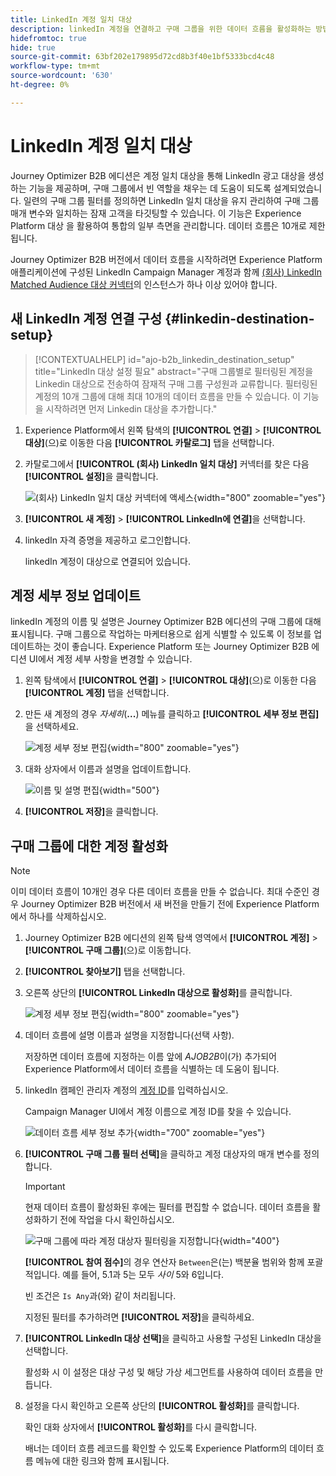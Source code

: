 ```yaml
---
title: LinkedIn 계정 일치 대상
description: linkedIn 계정을 연결하고 구매 그룹을 위한 데이터 흐름을 활성화하는 방법을 알아봅니다.
hidefromtoc: true
hide: true
source-git-commit: 63bf202e179895d72cd8b3f40e1bf5333bcd4c48
workflow-type: tm+mt
source-wordcount: '630'
ht-degree: 0%

---
```


# LinkedIn 계정 일치 대상

Journey Optimizer B2B 에디션은 계정 일치 대상을 통해 LinkedIn 광고 대상을 생성하는 기능을 제공하며, 구매 그룹에서 빈 역할을 채우는 데 도움이 되도록 설계되었습니다. 일련의 구매 그룹 필터를 정의하면 LinkedIn 일치 대상을 유지 관리하여 구매 그룹 매개 변수와 일치하는 잠재 고객을 타깃팅할 수 있습니다. 이 기능은 Experience Platform 대상 을 활용하여 통합의 일부 측면을 관리합니다. 데이터 흐름은 10개로 제한됩니다.

Journey Optimizer B2B 버전에서 데이터 흐름을 시작하려면 Experience Platform 애플리케이션에 구성된 LinkedIn Campaign Manager 계정과 함께 [(회사) LinkedIn Matched Audience 대상 커넥터](https://experienceleague.adobe.com/en/docs/experience-platform/destinations/catalog/social/linkedin#connect)의 인스턴스가 하나 이상 있어야 합니다.

## 새 LinkedIn 계정 연결 구성 {#linkedin-destination-setup}

>[!CONTEXTUALHELP]
>id="ajo-b2b_linkedin_destination_setup"
>title="LinkedIn 대상 설정 필요"
>abstract="구매 그룹별로 필터링된 계정을 Linkedin 대상으로 전송하여 잠재적 구매 그룹 구성원과 교류합니다. 필터링된 계정의 10개 그룹에 대해 최대 10개의 데이터 흐름을 만들 수 있습니다. 이 기능을 시작하려면 먼저 Linkedin 대상을 추가합니다."

1. Experience Platform에서 왼쪽 탐색의 **[!UICONTROL 연결]** > **[!UICONTROL 대상]**(으)로 이동한 다음 **[!UICONTROL 카탈로그]** 탭을 선택합니다.

1. 카탈로그에서 **[!UICONTROL (회사) LinkedIn 일치 대상]** 커넥터를 찾은 다음 **[!UICONTROL 설정]**&#x200B;을 클릭합니다.

   ![(회사) LinkedIn 일치 대상 커넥터에 액세스](./assets/aep-destinations-catalog-linkedin.png){width="800" zoomable="yes"}

1. **[!UICONTROL 새 계정]** > **[!UICONTROL LinkedIn에 연결]**&#x200B;을 선택합니다.

1. linkedIn 자격 증명을 제공하고 로그인합니다.

   linkedIn 계정이 대상으로 연결되어 있습니다.

## 계정 세부 정보 업데이트

linkedIn 계정의 이름 및 설명은 Journey Optimizer B2B 에디션의 구매 그룹에 대해 표시됩니다. 구매 그룹으로 작업하는 마케터용으로 쉽게 식별할 수 있도록 이 정보를 업데이트하는 것이 좋습니다. Experience Platform 또는 Journey Optimizer B2B 에디션 UI에서 계정 세부 사항을 변경할 수 있습니다.

1. 왼쪽 탐색에서 **[!UICONTROL 연결]** > **[!UICONTROL 대상]**(으)로 이동한 다음 **[!UICONTROL 계정]** 탭을 선택합니다.

1. 만든 새 계정의 경우 _자세히_(**...**) 메뉴를 클릭하고 **[!UICONTROL 세부 정보 편집]**&#x200B;을 선택하세요.

   ![계정 세부 정보 편집](./assets/aep-destinations-accounts-edit-details.png){width="800" zoomable="yes"}

1. 대화 상자에서 이름과 설명을 업데이트합니다.

   ![이름 및 설명 편집](./assets/destinations-linkedin-account-edit-details-dialog.png){width="500"}

1. **[!UICONTROL 저장]**&#x200B;을 클릭합니다.

## 구매 그룹에 대한 계정 활성화

>[!NOTE]
>
>이미 데이터 흐름이 10개인 경우 다른 데이터 흐름을 만들 수 없습니다. 최대 수준인 경우 Journey Optimizer B2B 버전에서 새 버전을 만들기 전에 Experience Platform에서 하나를 삭제하십시오.

1. Journey Optimizer B2B 에디션의 왼쪽 탐색 영역에서 **[!UICONTROL 계정]** > **[!UICONTROL 구매 그룹]**(으)로 이동합니다.

1. **[!UICONTROL 찾아보기]** 탭을 선택합니다.

1. 오른쪽 상단의 **[!UICONTROL LinkedIn 대상으로 활성화]**&#x200B;를 클릭합니다.

   ![계정 세부 정보 편집](./assets/activate-linkedin-destination.png){width="800" zoomable="yes"}

1. 데이터 흐름에 설명 이름과 설명을 지정합니다(선택 사항).

   저장하면 데이터 흐름에 지정하는 이름 앞에 _AJOB2B_&#x200B;이(가) 추가되어 Experience Platform에서 데이터 흐름을 식별하는 데 도움이 됩니다.

1. linkedIn 캠페인 관리자 계정의 [계정 ID](https://www.linkedin.com/help/lms/answer/a424270)를 입력하십시오.

   Campaign Manager UI에서 계정 이름으로 계정 ID를 찾을 수 있습니다.

   ![데이터 흐름 세부 정보 추가](./assets/destinations-linkedin-activate-details.png){width="700" zoomable="yes"}

1. **[!UICONTROL 구매 그룹 필터 선택]**&#x200B;을 클릭하고 계정 대상자의 매개 변수를 정의합니다.

   >[!IMPORTANT]
   >
   >현재 데이터 흐름이 활성화된 후에는 필터를 편집할 수 없습니다. 데이터 흐름을 활성화하기 전에 작업을 다시 확인하십시오.

   ![구매 그룹에 따라 계정 대상자 필터링을 지정합니다](./assets/destinations-linkedin-activate-buying-group-filters.png){width="400"}

   **[!UICONTROL 참여 점수]**&#x200B;의 경우 연산자 `Between`은(는) 백분율 범위와 함께 포괄적입니다. 예를 들어, 5.1과 5는 모두 _사이_ 5와 6입니다.

   빈 조건은 `Is Any`과(와) 같이 처리됩니다.

   지정된 필터를 추가하려면 **[!UICONTROL 저장]**&#x200B;을 클릭하세요.

1. **[!UICONTROL LinkedIn 대상 선택]**&#x200B;을 클릭하고 사용할 구성된 LinkedIn 대상을 선택합니다.

   활성화 시 이 설정은 대상 구성 및 해당 가상 세그먼트를 사용하여 데이터 흐름을 만듭니다.

1. 설정을 다시 확인하고 오른쪽 상단의 **[!UICONTROL 활성화]**&#x200B;를 클릭합니다.

   확인 대화 상자에서 **[!UICONTROL 활성화]**&#x200B;를 다시 클릭합니다.

   배너는 데이터 흐름 레코드를 확인할 수 있도록 Experience Platform의 데이터 흐름 메뉴에 대한 링크와 함께 표시됩니다.
